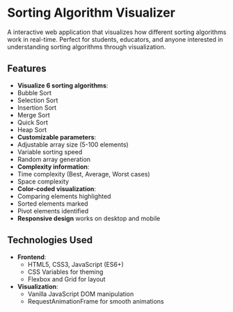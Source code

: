 # Sorting Algorithm Visualizer



A interactive web application that visualizes how different sorting algorithms work in real-time. Perfect for students, educators, and anyone interested in understanding sorting algorithms through visualization.

## Features

-  **Visualize 6 sorting algorithms**:
  - Bubble Sort
  - Selection Sort
  - Insertion Sort
  - Merge Sort
  - Quick Sort
  - Heap Sort
-  **Customizable parameters**:
  - Adjustable array size (5-100 elements)
  - Variable sorting speed
  - Random array generation
-  **Complexity information**:
  - Time complexity (Best, Average, Worst cases)
  - Space complexity
-  **Color-coded visualization**:
  - Comparing elements highlighted
  - Sorted elements marked
  - Pivot elements identified
-  **Responsive design** works on desktop and mobile

## Technologies Used

- **Frontend**:
  - HTML5, CSS3, JavaScript (ES6+)
  - CSS Variables for theming
  - Flexbox and Grid for layout
- **Visualization**:
  - Vanilla JavaScript DOM manipulation
  - RequestAnimationFrame for smooth animations

